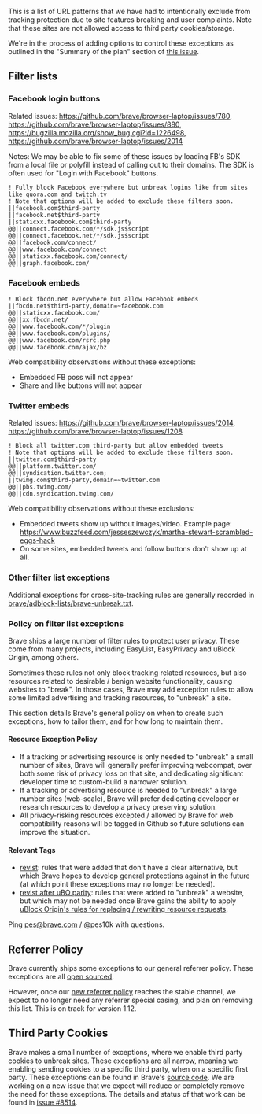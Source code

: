 This is a list of URL patterns that we have had to intentionally exclude from tracking protection due to site features breaking and user complaints. Note that these sites are not allowed access to third party cookies/storage.

We're in the process of adding options to control these exceptions as outlined in the "Summary of the plan" section of [this issue](https://github.com/brave/brave-browser/issues/3475).

## Filter lists

### Facebook login buttons

Related issues: https://github.com/brave/browser-laptop/issues/780, https://github.com/brave/browser-laptop/issues/880, https://bugzilla.mozilla.org/show_bug.cgi?id=1226498, https://github.com/brave/browser-laptop/issues/2014

Notes: We may be able to fix some of these issues by loading FB's SDK from a local file or polyfill instead of calling out to their domains. The SDK is often used for "Login with Facebook" buttons.

```
! Fully block Facebook everywhere but unbreak logins like from sites like quora.com and twitch.tv
! Note that options will be added to exclude these filters soon.
||facebook.com$third-party
||facebook.net$third-party
||staticxx.facebook.com$third-party
@@||connect.facebook.com/*/sdk.js$script
@@||connect.facebook.net/*/sdk.js$script
@@||facebook.com/connect/
@@||www.facebook.com/connect
@@||staticxx.facebook.com/connect/
@@||graph.facebook.com/
```

### Facebook embeds

```
! Block fbcdn.net everywhere but allow Facebook embeds
||fbcdn.net$third-party,domain=~facebook.com
@@||staticxx.facebook.com/
@@||xx.fbcdn.net/
@@||www.facebook.com/*/plugin
@@||www.facebook.com/plugins/
@@||www.facebook.com/rsrc.php
@@||www.facebook.com/ajax/bz
```

Web compatibility observations without these exceptions:
* Embedded FB poss will not appear
* Share and like buttons will not appear

### Twitter embeds

Related issues: https://github.com/brave/browser-laptop/issues/2014, https://github.com/brave/browser-laptop/issues/1208

```
! Block all twitter.com third-party but allow embedded tweets
! Note that options will be added to exclude these filters soon.
||twitter.com$third-party
@@||platform.twitter.com/
@@||syndication.twitter.com;
||twimg.com$third-party,domain=~twitter.com
@@||pbs.twimg.com/
@@||cdn.syndication.twimg.com/
```

Web compatibility observations without these exclusions:
* Embedded tweets show up without images/video. Example page: https://www.buzzfeed.com/jesseszewczyk/martha-stewart-scrambled-eggs-hack
* On some sites, embedded tweets and follow buttons don't show up at all.

### Other filter list exceptions

Additional exceptions for cross-site-tracking rules are generally recorded in [brave/adblock-lists/brave-unbreak.txt](https://github.com/brave/adblock-lists/blob/master/brave-unbreak.txt).

### Policy on filter list exceptions

Brave ships a large number of filter rules to protect user privacy. These come from many projects, including EasyList, EasyPrivacy and uBlock Origin, among others.

Sometimes these rules not only block tracking related resources, but also resources related to desirable / benign website functionality, causing websites to "break". In those cases, Brave may add exception rules to allow some limited advertising and tracking resources, to "unbreak" a site.

This section details Brave's general policy on when to create such exceptions, how to tailor them, and for how long to maintain them.

#### Resource Exception Policy

- If a tracking or advertising resource is only needed to "unbreak" a small number of sites, Brave will generally prefer improving webcompat, over both some risk of privacy loss on that site, and dedicating significant developer time to custom-build a narrower solution.
- If a tracking or advertising resource is needed to "unbreak" a large number sites (web-scale), Brave will prefer dedicating developer or research resources to develop a privacy preserving solution.
- All privacy-risking resources excepted / allowed by Brave for web compatibility reasons will be tagged in Github so future solutions can improve the situation.

#### Relevant Tags

- [revist](https://github.com/brave/adblock-lists/pulls?utf8=✓&q=label%3Arevisit+): rules that were added that don't have a clear alternative, but which Brave hopes to develop general protections against in the future (at which point these exceptions may no longer be needed).
- [revist after uBO parity](https://github.com/brave/adblock-lists/pulls?utf8=✓&q=label%3A"revisit+after+uBO+parity"+): rules that were added to "unbreak" a website, but which may not be needed once Brave gains the ability to apply [uBlock Origin's rules for replacing / rewriting resource requests](https://github.com/uBlockOrigin/uAssets/blob/master/filters/resources.txt).

Ping pes@brave.com / @pes10k with questions.

## Referrer Policy

Brave currently ships some exceptions to our general referrer policy.  These exceptions are all [open sourced](https://github.com/brave/referrer-whitelist/blob/master/data/ReferrerWhitelist.json).

However, once our [new referrer policy](https://github.com/brave/brave-browser/wiki/Deviations-from-Chromium-(features-we-disable-or-remove)#modified-features-and-functionality) reaches the stable channel, we expect to no longer need any referrer special casing, and plan on removing this list.  This is on track for version 1.12.

## Third Party Cookies

Brave makes a small number of exceptions, where we enable third party cookies to unbreak sites.  These exceptions are all narrow, meaning we enabling sending cookies to a specific third party, when on a specific first party.  These exceptions can be found in Brave's [source code](https://github.com/brave/brave-core/blob/master/chromium_src/components/content_settings/core/common/cookie_settings_base.cc#L39).  We are working on a new issue that we expect will reduce or completely remove the need for these exceptions.  The details and status of that work can be found in [issue #8514](https://github.com/brave/brave-browser/issues/8514).